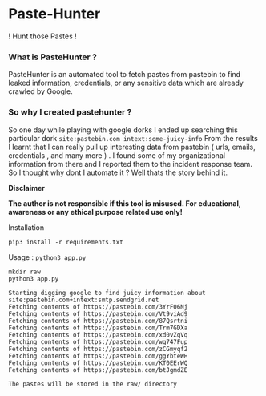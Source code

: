# Paste-Hunter
! Hunt those Pastes ! 

### What is PasteHunter ?
PasteHunter is an automated tool to fetch pastes from pastebin to find leaked information, credentials, or any sensitive data which are already crawled by Google.

### So why I created pastehunter ?
So one day while playing with google dorks I ended up searching this particular dork  ```site:pastebin.com intext:some-juicy-info``` From the results I learnt that I can really pull up interesting data from pastebin ( urls, emails, credentials , and many more ) . I found some of my organizational information from there and I reported them to the incident response team. So I thought why dont I automate it ? Well thats the story behind it.

<b> Disclaimer </b>

<b>The author is not responsible if this tool is misused. For educational, awareness or any ethical purpose related use only!</b>

Installation
```
pip3 install -r requirements.txt
```
Usage : ```python3 app.py```
```
mkdir raw
python3 app.py

Starting digging google to find juicy information about site:pastebin.com+intext:smtp.sendgrid.net
Fetching contents of https://pastebin.com/3YrF06Nj
Fetching contents of https://pastebin.com/Vt9viAd9
Fetching contents of https://pastebin.com/87Qsrtni
Fetching contents of https://pastebin.com/Trm7GDXa
Fetching contents of https://pastebin.com/xd0vZqVq
Fetching contents of https://pastebin.com/wq747Fup
Fetching contents of https://pastebin.com/zCGmyqf2
Fetching contents of https://pastebin.com/ggYbteWH
Fetching contents of https://pastebin.com/KT0EErWQ
Fetching contents of https://pastebin.com/btJgmdZE

The pastes will be stored in the raw/ directory
```
